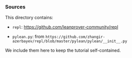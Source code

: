 ### Sources
This directory contains:

- `repl`: https://github.com/leanprover-community/repl

- `pylean.py`: from `https://github.com/zhangir-azerbayev/repl/blob/master/pylean/pylean/__init__.py`

We include them here to keep the tutorial self-contained.
